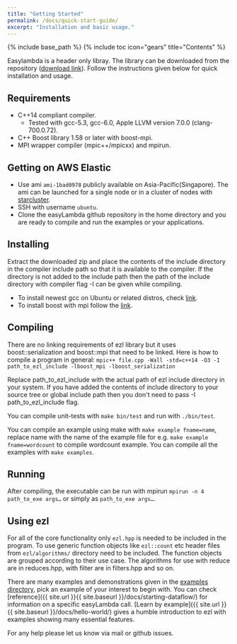 ```yaml
---
title: "Getting Started"
permalink: /docs/quick-start-guide/
excerpt: "Installation and basic usage."
---
```

{% include base_path %}
{% include toc icon="gears" title="Contents" %}

Easylambda is a header only libray. The library can be downloaded
from the repository ([download
link](https://github.com/haptork/easyLambda/archive/master.zip)). Follow the
instructions given below for quick installation and usage.

## Requirements
 - C++14 compliant compiler. 
   - Tested with gcc-5.3, gcc-6.0, Apple LLVM version 7.0.0 (clang-700.0.72).
 - C++ Boost library 1.58 or later with boost-mpi.
 - MPI wrapper compiler (mpic++/mpicxx) and mpirun.

## Getting on AWS Elastic
 - Use ami `ami-1bad0978` publicly available on Asia-Pacific(Singapore). The ami can be
   launched for a single node or in a cluster of nodes with [starcluster](http://star.mit.edu/cluster/docs/latest/quickstart.html).
 - SSH with username `ubuntu`.
 - Clone the easyLambda github repository in the home directory and you are
   ready to compile and run the examples or your applications.

## Installing
Extract the downloaded zip and place the contents of the include directory in
the compiler include path so that it is available to the compiler. If the directory
is not added to the include path then the path of the include directory with
compiler flag -I can be given while compiling.

* To install newest gcc on Ubuntu or related distros, check [link](http://askubuntu.com/questions/428198/getting-installing-gcc-g-4-9-on-ubuntu).
* To install boost with mpi follow the [link](http://www.boost.org/doc/libs/1_61_0/doc/html/mpi/getting_started.html).

## Compiling
There are no linking requirements of ezl library but it uses boost::serialization
and boost::mpi that need to be linked.
Here is how to compile a program in general:
`mpic++ file.cpp -Wall -std=c++14 -O3 -I path_to_ezl_include -lboost_mpi -lboost_serialization`

Replace path_to_ezl_include with the actual path of ezl include directory in your
system. If you have added the contents of include directory to your source tree
or global include path then you don't need to pass -I path_to_ezl_include flag.

You can compile unit-tests with `make bin/test` and run with `./bin/test`.

You can compile an example using make with `make example fname=name`, replace
name with the name of the example file for e.g. `make example fname=wordcount`
to compile wordcount example. You can compile all the examples with `make examples`.

## Running

After compiling, the executable can be run with mpirun 
`mpirun -n 4 path_to_exe args…` or simply as `path_to_exe args…`.

## Using ezl

For all of the core functionality only `ezl.hpp` is needed to be included in
the program. To use generic function objects like `ezl::count` etc header
files from `ezl/algorithms/` directory need to be included. The function
objects are grouped according to their use case. The algorithms for use with
reduce are in reduces.hpp, with filter are in filters.hpp and so on. 

There are many examples and demonstrations given in the [examples directory](https://github.com/haptork/easyLambda/tree/master/examples/),
pick an example of your interest to begin with. You can check [reference]({{ site.url }}{{ site.baseurl }}/docs/starting-dataflow/) for
information on a specific easyLambda call. [Learn by example]({{ site.url }}{{ site.baseurl }}/docs/hello-world/) gives a humble
introduction to ezl with examples showing many essential features.

For any help please let us know via mail or github issues.
